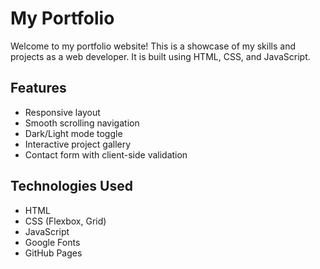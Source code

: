 # My Portfolio

Welcome to my portfolio website! This is a showcase of my skills and projects as a web developer. It is built using HTML, CSS, and JavaScript.

## Features
- Responsive layout
- Smooth scrolling navigation
- Dark/Light mode toggle
- Interactive project gallery
- Contact form with client-side validation

## Technologies Used
- HTML
- CSS (Flexbox, Grid)
- JavaScript
- Google Fonts
- GitHub Pages
